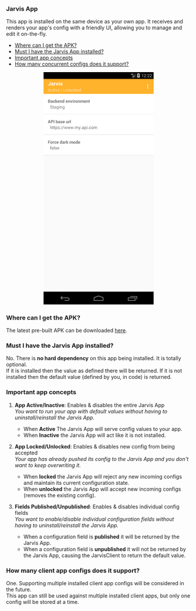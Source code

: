 ### Jarvis App

This app is installed on the same device as your own app. It receives and renders your app's config with a friendly UI, allowing you to manage and edit it on-the-fly.

- [Where can I get the APK?](#where-can-i-get-the-apk)
- [Must I have the Jarvis App installed?](#must-i-have-the-jarvis-app-installed)
- [Important app concepts](#important-app-concepts)
- [How many concurrent configs does it support?](#how-many-client-app-configs-does-it-support)

<p align="center">
   <img src="../images/jarvis_app_rendered.png" width="300">
</p>

### Where can I get the APK?

The latest pre-built APK can be downloaded [here](../jarvis-app/prebuilt).

### Must I have the Jarvis App installed?

No. There is **no hard dependency** on this app being installed. It is totally optional.  
If it is installed then the value as defined there will be returned. If it is not installed then the default value (defined by you, in code) is returned.  

### Important app concepts

1. **App Active/Inactive**: Enables & disables the entire Jarvis App  
   *You want to run your app with default values without having to uninstall/reinstall the Jarvis App.*
   - When **Active** The Jarvis App will serve config values to your app.  
   - When **Inactive** the Jarvis App will act like it is not installed.

2. **App Locked/Unlocked**: Enables & disables new config from being accepted  
   *Your app has already pushed its config to the Jarvis App and you don't want to keep overwriting it.*
   - When **locked** the Jarvis App will reject any new incoming configs and maintain its current configuration state.  
   - When **unlocked** the Jarvis App will accept new incoming configs (removes the existing config).

3. **Fields Published/Unpublished**: Enables & disables individual config fields  
   *You want to enable/disable individual configuration fields without having to uninstall/reinstall the Jarvis App.*
   - When a configuration field is **published** it will be returned by the Jarvis App.  
   - When a configuration field is **unpublished** it will not be returned by the Jarvis App, causing the JarvisClient to return the default value.

### How many client app configs does it support?

One. Supporting multiple installed client app configs will be considered in the future.  
This app can still be used against multiple installed client apps, but only one config will be stored at a time.
